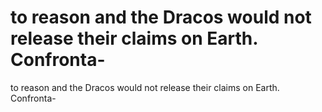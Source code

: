 # to reason and the Dracos would not release their claims on Earth. Confronta-

to reason and the Dracos would not release their claims on Earth. Confronta-